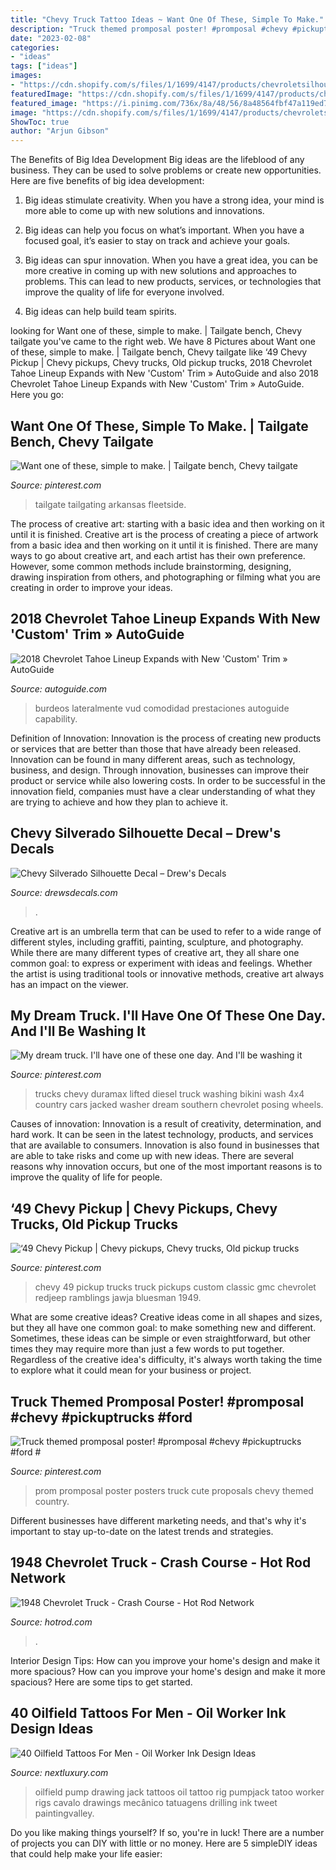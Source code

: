 ```yaml
---
title: "Chevy Truck Tattoo Ideas ~ Want One Of These, Simple To Make."
description: "Truck themed promposal poster! #promposal #chevy #pickuptrucks #ford #"
date: "2023-02-08"
categories:
- "ideas"
tags: ["ideas"]
images:
- "https://cdn.shopify.com/s/files/1/1699/4147/products/chevroletsilhouette_1200x1200.jpg?v=1616543403"
featuredImage: "https://cdn.shopify.com/s/files/1/1699/4147/products/chevroletsilhouette_1200x1200.jpg?v=1616543403"
featured_image: "https://i.pinimg.com/736x/8a/48/56/8a48564fbf47a119ed7da69e4495752e.jpg"
image: "https://cdn.shopify.com/s/files/1/1699/4147/products/chevroletsilhouette_1200x1200.jpg?v=1616543403"
ShowToc: true
author: "Arjun Gibson"
---
```



The Benefits of Big Idea Development
Big ideas are the lifeblood of any business. They can be used to solve problems or create new opportunities. Here are five benefits of big idea development:
1. Big ideas stimulate creativity. When you have a strong idea, your mind is more able to come up with new solutions and innovations.

2. Big ideas can help you focus on what’s important. When you have a focused goal, it’s easier to stay on track and achieve your goals.

3. Big ideas can spur innovation. When you have a great idea, you can be more creative in coming up with new solutions and approaches to problems. This can lead to new products, services, or technologies that improve the quality of life for everyone involved.

4. Big ideas can help build team spirits.

	

		
looking for Want one of these, simple to make. | Tailgate bench, Chevy tailgate you've came to the right web. We have 8 Pictures about Want one of these, simple to make. | Tailgate bench, Chevy tailgate like ‘49 Chevy Pickup | Chevy pickups, Chevy trucks, Old pickup trucks, 2018 Chevrolet Tahoe Lineup Expands with New &#039;Custom&#039; Trim » AutoGuide and also 2018 Chevrolet Tahoe Lineup Expands with New &#039;Custom&#039; Trim » AutoGuide. Here you go:
		
    
## Want One Of These, Simple To Make. | Tailgate Bench, Chevy Tailgate

<img loading=lazy src="https://i.pinimg.com/736x/8d/fe/d8/8dfed8a86bcffa2b47a7f3e287552f55--cool-stuff-chevy-tailgate-bench.jpg" onerror="this.onerror=null;this.src='https://tse1.mm.bing.net/th?id=OIP.Ea76Jvw40PcCXiMZ4ok-zgHaHL&amp;pid=15.1';" alt="Want one of these, simple to make. | Tailgate bench, Chevy tailgate">

_Source: pinterest.com_

>tailgate tailgating arkansas fleetside. 

	

The process of creative art: starting with a basic idea and then working on it until it is finished.
Creative art is the process of creating a piece of artwork from a basic idea and then working on it until it is finished. There are many ways to go about creative art, and each artist has their own preference. However, some common methods include brainstorming, designing, drawing inspiration from others, and photographing or filming what you are creating in order to improve your ideas.

    
## 2018 Chevrolet Tahoe Lineup Expands With New &#039;Custom&#039; Trim » AutoGuide

<img loading=lazy src="https://www.autoguide.com/blog/wp-content/gallery/2018-chevrolet-tahoe-custom-official-gallery/2018-chevrolet-tahoe-custom-02.jpg" onerror="this.onerror=null;this.src='https://tse4.mm.bing.net/th?id=OIP.RqcoppWaMPKc2q0yYIOwyQHaE8&amp;pid=15.1';" alt="2018 Chevrolet Tahoe Lineup Expands with New &#039;Custom&#039; Trim » AutoGuide">

_Source: autoguide.com_

>burdeos lateralmente vud comodidad prestaciones autoguide capability. 

	

Definition of Innovation:
Innovation is the process of creating new products or services that are better than those that have already been released. Innovation can be found in many different areas, such as technology, business, and design. Through innovation, businesses can improve their product or service while also lowering costs. In order to be successful in the innovation field, companies must have a clear understanding of what they are trying to achieve and how they plan to achieve it.

    
## Chevy Silverado Silhouette Decal – Drew&#039;s Decals

<img loading=lazy src="https://cdn.shopify.com/s/files/1/1699/4147/products/chevroletsilhouette_1200x1200.jpg?v=1616543403" onerror="this.onerror=null;this.src='https://tse3.mm.bing.net/th?id=OIP.NlwdqIhyzGKkeT4EyO6qiQHaCh&amp;pid=15.1';" alt="Chevy Silverado Silhouette Decal – Drew&#039;s Decals">

_Source: drewsdecals.com_

>. 

	

Creative art is an umbrella term that can be used to refer to a wide range of different styles, including graffiti, painting, sculpture, and photography. While there are many different types of creative art, they all share one common goal: to express or experiment with ideas and feelings. Whether the artist is using traditional tools or innovative methods, creative art always has an impact on the viewer.

    
## My Dream Truck. I&#039;ll Have One Of These One Day. And I&#039;ll Be Washing It

<img loading=lazy src="https://i.pinimg.com/736x/4a/de/05/4ade05ca88e7c694ee91ac0fc3a29da0--lifted-chevy-lifted-trucks.jpg" onerror="this.onerror=null;this.src='https://tse2.mm.bing.net/th?id=OIP.dr9nM9gdVOciWkbLCgt7FgHaG3&amp;pid=15.1';" alt="My dream truck. I&#039;ll have one of these one day. And I&#039;ll be washing it">

_Source: pinterest.com_

>trucks chevy duramax lifted diesel truck washing bikini wash 4x4 country cars jacked washer dream southern chevrolet posing wheels. 

	

Causes of innovation:
Innovation is a result of creativity, determination, and hard work. It can be seen in the latest technology, products, and services that are available to consumers. Innovation is also found in businesses that are able to take risks and come up with new ideas. There are several reasons why innovation occurs, but one of the most important reasons is to improve the quality of life for people.

    
## ‘49 Chevy Pickup | Chevy Pickups, Chevy Trucks, Old Pickup Trucks

<img loading=lazy src="https://i.pinimg.com/736x/80/71/ca/8071ca05a52d947d7a173911b474c90a.jpg" onerror="this.onerror=null;this.src='https://tse3.mm.bing.net/th?id=OIP.NIXKBzTLSuubBvzs1U8GdgHaH4&amp;pid=15.1';" alt="‘49 Chevy Pickup | Chevy pickups, Chevy trucks, Old pickup trucks">

_Source: pinterest.com_

>chevy 49 pickup trucks truck pickups custom classic gmc chevrolet redjeep ramblings jawja bluesman 1949. 

	

What are some creative ideas?
Creative ideas come in all shapes and sizes, but they all have one common goal: to make something new and different. Sometimes, these ideas can be simple or even straightforward, but other times they may require more than just a few words to put together. Regardless of the creative idea's difficulty, it's always worth taking the time to explore what it could mean for your business or project.

    
## Truck Themed Promposal Poster! #promposal #chevy #pickuptrucks #ford #

<img loading=lazy src="https://i.pinimg.com/736x/8a/48/56/8a48564fbf47a119ed7da69e4495752e.jpg" onerror="this.onerror=null;this.src='https://tse2.mm.bing.net/th?id=OIP.NGao2-LrzrNT287scvKnCwHaJ3&amp;pid=15.1';" alt="Truck themed promposal poster! #promposal #chevy #pickuptrucks #ford #">

_Source: pinterest.com_

>prom promposal poster posters truck cute proposals chevy themed country. 

	

Different businesses have different marketing needs, and that's why it's important to stay up-to-date on the latest trends and strategies.

    
## 1948 Chevrolet Truck - Crash Course - Hot Rod Network

<img loading=lazy src="http://st.hotrod.com/uploads/sites/21/2015/04/1948-chevrolet-c10-interior-door-panel.jpg" onerror="this.onerror=null;this.src='https://tse4.mm.bing.net/th?id=OIP.CTKJcPpTfKqj7RihW3Ve4AHaLU&amp;pid=15.1';" alt="1948 Chevrolet Truck - Crash Course - Hot Rod Network">

_Source: hotrod.com_

>. 

	

Interior Design Tips: How can you improve your home's design and make it more spacious?
How can you improve your home's design and make it more spacious? Here are some tips to get started.

    
## 40 Oilfield Tattoos For Men - Oil Worker Ink Design Ideas

<img loading=lazy src="http://nextluxury.com/wp-content/uploads/pumpjack-guys-heart-oilfield-upper-chest-tattoo.jpg" onerror="this.onerror=null;this.src='https://tse2.mm.bing.net/th?id=OIP.Ck0UfH4okoHaGY3DQs1JBwHaHa&amp;pid=15.1';" alt="40 Oilfield Tattoos For Men - Oil Worker Ink Design Ideas">

_Source: nextluxury.com_

>oilfield pump drawing jack tattoos oil tattoo rig pumpjack tatoo worker rigs cavalo drawings mecânico tatuagens drilling ink tweet paintingvalley. 

	

Do you like making things yourself? If so, you're in luck! There are a number of projects you can DIY with little or no money. Here are 5 simpleDIY ideas that could help make your life easier: 

